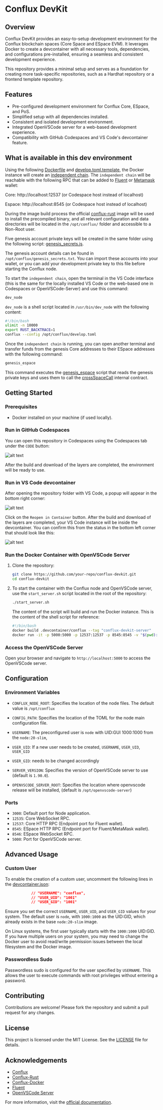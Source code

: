 # Conflux DevKit

## Overview

Conflux DevKit provides an easy-to-setup development environment for the Conflux blockchain spaces (Core Space and ESpace EVM). It leverages Docker to create a devcontainer with all necessary tools, dependencies, and configurations pre-installed, ensuring a seamless and consistent development experience.

This repository provides a minimal setup and serves as a foundation for creating more task-specific repositories, such as a Hardhat repository or a frontend template repository.

## Features

- Pre-configured development environment for Conflux Core, ESpace, and PoS.
- Simplified setup with all dependencies installed.
- Consistent and isolated development environment.
- Integrated OpenVSCode server for a web-based development experience.
- Compatibility with GitHub Codespaces and VS Code's devcontainer feature.

## What is available in this dev environment

Using the following [Dockerfile](.devcontainer/conflux/Dockerfile) and [develop.toml.template](.devcontainer/conflux/templates/develop.toml.template), the Docker instance will create an [independent chain](https://doc.confluxnetwork.org/docs/general/run-a-node/advanced-topics/running-independent-chain).
The `independent chain` will be reachable with the following RPC that can be added to [Fluent](https://fluentwallet.com/) or [Metamask](https://metamask.io/) wallet:

Core:  http://localhost:12537 (or Codespace host instead of localhost)

Espace: http://localhost:8545 (or Codespace host instead of localhost)

During the image build process the official [conflux-rust](https://hub.docker.com/r/confluxchain/conflux-rust/tags) image will be used to install the precompiled binary, and all relevant configuration and data directories will be located in the `/opt/conflux/` folder and accessible to a Non-Root user.

Five genesis account private keys will be created in the same folder using the following script: [genesis_secrets.js](.devcontainer/conflux/utils/genesis_secrets.js).

The genesis account details can be found in `/opt/conflux/genesis_secrets.txt`. You can import these accounts into your wallet, or you can add your development private key to this file before starting the Conflux node.

To start the `independent chain`, open the terminal in the VS Code interface (this is the same for the locally installed VS Code or the web-based one in Codespaces or OpenVSCode-Server) and use this command:

```sh
dev_node
```

`dev_node` is a shell script located in `/usr/bin/dev_node` with the following content:

```sh
#!/bin/bash
ulimit -n 10000
export RUST_BACKTRACE=1
conflux --config /opt/conflux/develop.toml
```

Once the `independent chain` is running, you can open another terminal and transfer funds from the genesis Core addresses to their ESpace addresses with the following command:

```sh
genesis_espace
```

This command executes the [genesis_espace](.devcontainer/conflux/utils/genesis_espace.js) script that reads the genesis private keys and uses them to call the [crossSpaceCall](https://doc.confluxnetwork.org/docs/core/core-space-basics/internal-contracts/crossSpaceCall) internal contract.

## Getting Started
### Prerequisites

- Docker installed on your machine (if used locally).

### Run in GitHub Codespaces

You can open this repository in Codespaces using the Codespaces tab under the `CODE` button:

![alt text](README/codespace_tab.png)

After the build and download of the layers are completed, the environment will be ready to use.

### Run in VS Code devcontainer

After opening the repository folder with VS Code, a popup will appear in the bottom right corner:

![alt text](README/vscode.png)

Click on the `Reopen in Container` button. After the build and download of the layers are completed, your VS Code instance will be inside the devcontainer. You can confirm this from the status in the bottom left corner that should look like this:

![alt text](README/vscode_devcontainer.png)

### Run the Docker Container with OpenVSCode Server

1. Clone the repository:

    ```sh
    git clone https://github.com/your-repo/conflux-devkit.git
    cd conflux-devkit
    ```

2. To start the container with the Conflux node and OpenVSCode server, use the `start_server.sh` script located in the root of the repository:
    ```sh
    ./start_server.sh
    ```
    The content of the script will build and run the Docker instance. This is the content of the shell script for reference:

    ```sh
    #!/bin/bash
    docker build .devcontainer/conflux --tag "conflux-devkit-server"
    docker run -it -p 5000:5000 -p 12537:12537 -p 8545:8545 -v "$(pwd):/workspaces:cached" -d conflux-devkit-server --name conflux-devkit-server
    ```

### Access the OpenVSCode Server

Open your browser and navigate to `http://localhost:5000` to access the OpenVSCode server.

## Configuration

### Environment Variables
- `CONFLUX_NODE_ROOT`: Specifies the location of the node files. The default value is `/opt/conflux`
- `CONFIG_PATH`: Specifies the location of the TOML for the node main configuration file.

- `USERNAME`: The preconfigured user is `node` with UID:GUI 1000:1000 from the `node:20-slim`, 
- `USER_UID`: If a new user needs to be created, `USERNAME`, `USER_UID`, `USER_GID`
- `USER_GID`: needs to be changed accordingly

- `SERVER_VERSION`: Specifies the version of OpenVSCode server to use (default is `1.90.0`).
- `OPENVSCODE_SERVER_ROOT`: Specifies the location where openvscode release will be installed, (default is `/opt/openvscode-server`)

### Ports

- `3000`: Default port for Node application.
- `12535`: Core WebSocket RPC.
- `12537`: Core HTTP RPC (Endpoint port for Fluent wallet).
- `8545`: ESpace HTTP RPC (Endpoint port for Fluent/MetaMask wallet).
- `8546`: ESpace WebSocket RPC.
- `5000`: Port for OpenVSCode server.

## Advanced Usage

### Custom User

To enable the creation of a custom user, uncomment the following lines in the [devcontainer.json](.devcontainer/devcontainer.json):

```json
			// "USERNAME": "conflux",
			// "USER_UID": "1001"
			// "USER_GID": "1001"
```

Ensure you set the correct `USERNAME`, `USER_UID`, and `USER_GID` values for your system. The default user is `node`, with `1000:1000` as the UID:GID, which already exists in the base `node:20-slim` image. 

On Linux systems, the first user typically starts with the `1000:1000` UID:GID. If you have multiple users on your system, you may need to change the Docker user to avoid read/write permission issues between the local filesystem and the Docker image.


### Passwordless Sudo

Passwordless sudo is configured for the user specified by `USERNAME`. This allows the user to execute commands with root privileges without entering a password.

## Contributing

Contributions are welcome! Please fork the repository and submit a pull request for any changes.

## License

This project is licensed under the MIT License. See the [LICENSE](LICENSE) file for details.

## Acknowledgements

- [Conflux](https://confluxnetwork.org/)
- [Conflux-Rust](https://github.com/Conflux-Chain/conflux-rust/releases)
- [Conflux-Docker](https://github.com/Conflux-Chain/conflux-docker/tree/master)
- [Fluent](https://fluentwallet.com/)
- [OpenVSCode Server](https://github.com/gitpod-io/openvscode-server)

For more information, visit the [official documentation](https://doc.confluxnetwork.org/).
